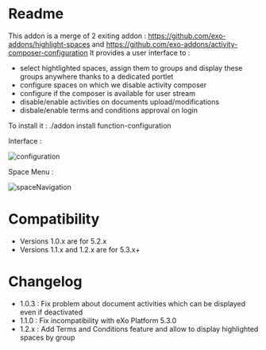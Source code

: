 Readme
=======

This addon is a merge of 2 exiting addon : https://github.com/exo-addons/highlight-spaces and https://github.com/exo-addons/activity-composer-configuration
It provides a user interface to :
- select hightlighted spaces, assign them to groups and display these groups anywhere thanks to a dedicated portlet
- configure spaces on which we disable activity composer
- configure if the composer is available for user stream
- disable/enable activities on documents upload/modifications
- disbale/enable terms and conditions approval on login

To install it :
./addon install function-configuration

Interface :

![configuration](https://user-images.githubusercontent.com/807839/64876696-015b5000-d650-11e9-8a5d-59ebd8e0d6b2.png)

Space Menu : 

![spaceNavigation](https://user-images.githubusercontent.com/807839/64876725-1506b680-d650-11e9-91ba-b7c5eb25d17f.png)

Compatibility
=============

* Versions 1.0.x are for 5.2.x 
* Versions 1.1.x and 1.2.x are for 5.3.x+

Changelog
=========

* 1.0.3 : Fix problem about document activities which can be displayed even if deactivated
* 1.1.0 : Fix incompatibility with eXo Platform 5.3.0
* 1.2.x : Add Terms and Conditions feature and allow to display highlighted spaces by group
